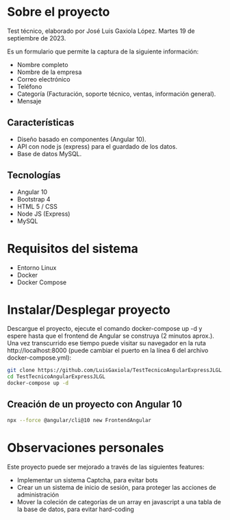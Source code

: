 # Sobre el proyecto
Test técnico, elaborado por José Luis Gaxiola López.
Martes 19 de septiembre de 2023.

Es un formulario que permite la captura de la siguiente información:
- Nombre completo
- Nombre de la empresa
- Correo electrónico
- Teléfono
- Categoría (Facturación, soporte técnico, ventas, información general).
- Mensaje

## Características
- Diseño basado en componentes (Angular 10).
- API con node js (express) para el guardado de los datos.
- Base de datos MySQL.

## Tecnologías
- Angular 10
- Bootstrap 4
- HTML 5 / CSS
- Node JS (Express)
- MySQL

# Requisitos del sistema
- Entorno Linux
- Docker
- Docker Compose

# Instalar/Desplegar proyecto
Descargue el proyecto, ejecute el comando docker-compose up -d y espere hasta que el frontend de Angular se construya (2 minutos aprox.). Una vez transcurrido ese tiempo puede visitar su navegador en la ruta http://localhost:8000 (puede cambiar el puerto en la línea 6 del archivo docker-compose.yml): 

```sh
git clone https://github.com/LuisGaxiola/TestTecnicoAngularExpressJLGL.git
cd TestTecnicoAngularExpressJLGL
docker-compose up -d
```

## Creación de un proyecto con Angular 10
```sh
npx --force @angular/cli@10 new FrontendAngular
```

# Observaciones personales
Este proyecto puede ser mejorado a través de las siguientes features:

- Implementar un sistema Captcha, para evitar bots
- Crear un un sistema de inicio de sesión, para proteger las acciones de administración
- Mover la coleción de categorías de un array en javascript a una tabla de la base de datos, para evitar hard-coding